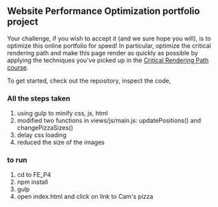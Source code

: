 ## Website Performance Optimization portfolio project

Your challenge, if you wish to accept it (and we sure hope you will), is to optimize this online portfolio for speed! In particular, optimize the critical rendering path and make this page render as quickly as possible by applying the techniques you've picked up in the [Critical Rendering Path course](https://www.udacity.com/course/ud884).

To get started, check out the repository, inspect the code,


### All the steps taken
1. using gulp to minify css, js, html
2. modified two functions in views/js/main.js: updatePositions() and changePizzaSizes()
3. delay css loading
4. reduced the size of the images

### to run 
1. cd to FE_P4
2. npm install
3. gulp
4. open index.html and click on link to Cam's pizza

